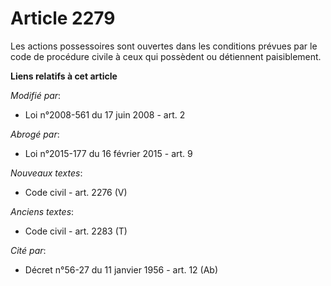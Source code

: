 # Article 2279

Les actions possessoires sont ouvertes dans les conditions prévues par le code de procédure civile à ceux qui possèdent ou
détiennent paisiblement.

**Liens relatifs à cet article**

_Modifié par_:

  - Loi n°2008-561 du 17 juin 2008 - art. 2

_Abrogé par_:

  - Loi n°2015-177 du 16 février 2015 - art. 9

_Nouveaux textes_:

  - Code civil - art. 2276 (V)

_Anciens textes_:

  - Code civil - art. 2283 (T)

_Cité par_:

  - Décret n°56-27 du 11 janvier 1956 - art. 12 (Ab)
